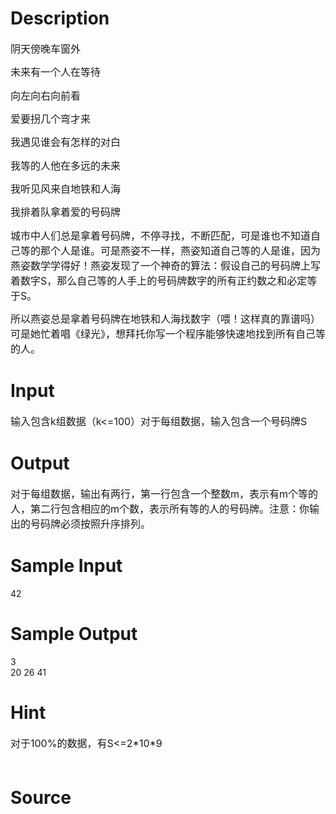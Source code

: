 
# Description

<div class="content"><div style="margin: 0cm 0cm 10pt"><span style="font-size: medium">阴天傍晚车窗外</span></div>
<div style="margin: 0cm 0cm 10pt"><span style="font-size: medium">未来有一个人在等待</span></div>
<div style="margin: 0cm 0cm 10pt"><span style="font-size: medium">向左向右向前看</span></div>
<div style="margin: 0cm 0cm 10pt"><span style="font-size: medium">爱要拐几个弯才来</span></div>
<div style="margin: 0cm 0cm 10pt"><span style="font-size: medium">我遇见谁会有怎样的对白</span></div>
<div style="margin: 0cm 0cm 10pt"><span style="font-size: medium">我等的人他在多远的未来</span></div>
<div style="margin: 0cm 0cm 10pt"><span style="font-size: medium">我听见风来自地铁和人海</span></div>
<div style="margin: 0cm 0cm 10pt"><span style="font-size: medium">我排着队拿着爱的号码牌</span></div>
<div style="margin: 0cm 0cm 10pt"><span style="font-size: medium">城市中人们总是拿着号码牌，不停寻找，不断匹配，可是谁也不知道自己等的那个人是谁。可是燕姿不一样，燕姿知道自己等的人是谁，因为燕姿数学学得好！燕姿发现了一个神奇的算法：假设自己的号码牌上写着数字S，那么自己等的人手上的号码牌数字的所有正约数之和必定等于S。</span></div>
<div style="margin: 0cm 0cm 10pt"><span style="font-size: medium">所以燕姿总是拿着号码牌在地铁和人海找数字（喂！这样真的靠谱吗）可是她忙着唱《绿光》，想拜托你写一个程序能够快速地找到所有自己等的人。</span></div></div>

# Input

<div class="content"><div style="margin: 0cm 0cm 10pt"><span style="font-size: medium">输入包含k组数据（k&lt;=100）</span><span style="font-size: medium">对于每组数据，输入包含一个号码牌S</span></div></div>

# Output

<div class="content"><div style="margin: 0cm 0cm 10pt"><span style="font-size: medium">对于每组数据，输出有两行，第一行包含一个整数m，表示有m个等的人，第二行包含相应的m个数，表示所有等的人的号码牌。注意：你输出的号码牌必须按照升序排列。</span></div></div>

# Sample Input

<div class="content"><span class="sampledata">42</span></div>

# Sample Output

<div class="content"><span class="sampledata">3<br/>
20 26 41</span></div>

# Hint

<div class="content"><p></p><p><span style="font-size: medium">对于100%的数据，有S&lt;=2*10*9<br/><br/>
</span></p><p></p></div>

# Source

<div class="content"><p><a href="problemset.php?search="></a></p></div>

